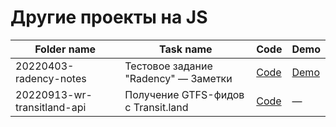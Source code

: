 # Другие проекты на JS

| Folder name                 | Task name                             | Code                                                                                                       | Demo
|-----------------------------|---------------------------------------|------------------------------------------------------------------------------------------------------------|-------------------------------------------------------------------------------------------
| 20220403-radency-notes      | Тестовое задание "Radency" — Заметки  | [Code](https://github.com/hisbvdis/training-works-js/tree/main/22222222-other/20220403-radency-notes)      | [Demo](https://hisbvdis.github.io/training-works-js/22222222-other/20220403-radency-notes)
| 20220913-wr-transitland-api | Получение GTFS-фидов с Transit.land   | [Code](https://github.com/hisbvdis/training-works-js/tree/main/22222222-other/20220913-wr-transitland-api) | —
